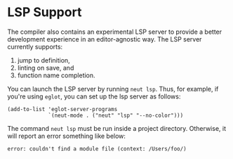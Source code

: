 # LSP Support

The compiler also contains an experimental LSP server to provide a better development experience in an editor-agnostic way. The LSP server currently supports:

1. jump to definition,
2. linting on save, and
3. function name completion.

You can launch the LSP server by running `neut lsp`. Thus, for example, if you're using `eglot`, you can set up the lsp server as follows:

```neut
(add-to-list 'eglot-server-programs
             `(neut-mode . ("neut" "lsp" "--no-color")))
```

The command `neut lsp` must be run inside a project directory. Otherwise, it will report an error something like below:

```text
error: couldn't find a module file (context: /Users/foo/)
```
